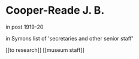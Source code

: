 



# Cooper-Reade J. B.


in post 1919-20

in Symons list of 'secretaries and other senior staff'

[[to research]] [[museum staff]]